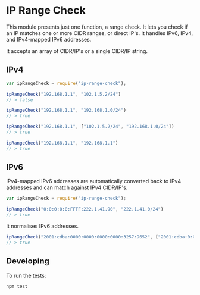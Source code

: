 # IP Range Check

This module presents just one function, a range check. It lets you check if an IP matches one or more CIDR ranges, or direct IP's. It handles IPv6, IPv4, and IPv4-mapped IPv6 addresses.

It accepts an array of CIDR/IP's or a single CIDR/IP string.

## IPv4

```js
var ipRangeCheck = require("ip-range-check");

ipRangeCheck("192.168.1.1", "102.1.5.2/24")
// > false

ipRangeCheck("192.168.1.1", "192.168.1.0/24")
// > true

ipRangeCheck("192.168.1.1", ["102.1.5.2/24", "192.168.1.0/24"])
// > true

ipRangeCheck("192.168.1.1", "192.168.1.1")
// > true
```

## IPv6

IPv4-mapped IPv6 addresses are automatically converted back to IPv4 addresses and can match against IPv4 CIDR/IP's.

```js
var ipRangeCheck = require("ip-range-check");

ipRangeCheck("0:0:0:0:0:FFFF:222.1.41.90", "222.1.41.0/24")
// > true
````

It normalises IPv6 addresses.

```js
ipRangeCheck("2001:cdba:0000:0000:0000:0000:3257:9652", ["2001:cdba:0:0:0:0:3257:9652"])
// > true
```

## Developing

To run the tests:

```
npm test
```

